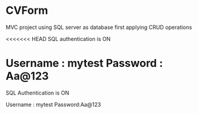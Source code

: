 # CVForm
MVC project using SQL server as database first applying CRUD operations

<<<<<<< HEAD
SQL authentication is ON

Username : mytest
Password : Aa@123
=======
SQL Authentication is ON 

Username : mytest
Password:Aa@123

